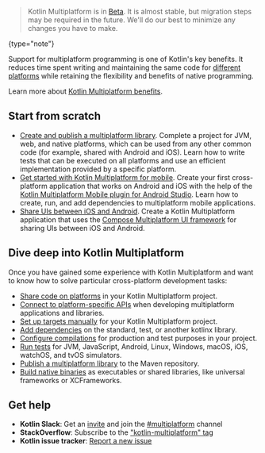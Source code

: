 [//]: # (title: Get started with Kotlin Multiplatform)
[//]: # (description: Learn how to create your first Kotlin cross-platform app or library benefiting from Kotlin Multiplatform.)

> Kotlin Multiplatform is in [Beta](components-stability.md). It is almost stable, but migration steps may be required
> in the future. We'll do our best to minimize any changes you have to make.
>
{type="note"}

Support for multiplatform programming is one of Kotlin's key benefits. It reduces time spent writing and maintaining the 
same code for [different platforms](multiplatform-dsl-reference.md#targets) while retaining the flexibility and benefits of native programming.   

Learn more about [Kotlin Multiplatform benefits](multiplatform.md).

## Start from scratch

* [Create and publish a multiplatform library](multiplatform-library.md). Complete a project for JVM, web,
  and native platforms, which can be used from any other common code (for example, shared with Android and iOS).
  Learn how to write tests that can be executed on all platforms and use an efficient implementation provided by a specific platform.
* [Get started with Kotlin Multiplatform for mobile](multiplatform-mobile-getting-started.md). Create your first cross-platform 
  application that works on Android and iOS with the help of the [Kotlin Multiplatform Mobile plugin for Android Studio](https://plugins.jetbrains.com/plugin/14936-kotlin-multiplatform-mobile).
  Learn how to create, run, and add dependencies to multiplatform mobile applications.
* [Share UIs between iOS and Android](https://github.com/JetBrains/compose-multiplatform-ios-android-template/#readme).
  Create a Kotlin Multiplatform application that uses the [Compose Multiplatform UI framework](https://www.jetbrains.com/lp/compose-multiplatform/)
  for sharing UIs between iOS and Android.

## Dive deep into Kotlin Multiplatform

Once you have gained some experience with Kotlin Multiplatform and want to know how to solve particular cross-platform development tasks:

* [Share code on platforms](multiplatform-share-on-platforms.md) in your Kotlin Multiplatform project.
* [Connect to platform-specific APIs](https://www.jetbrains.com/help/kotlin-multiplatform-dev/multiplatform-connect-to-apis.html) when developing multiplatform applications and libraries.
* [Set up targets manually](multiplatform-set-up-targets.md) for your Kotlin Multiplatform project.
* [Add dependencies](multiplatform-add-dependencies.md) on the standard, test, or another kotlinx library.
* [Configure compilations](multiplatform-configure-compilations.md) for production and test purposes in your project.
* [Run tests](multiplatform-run-tests.md) for JVM, JavaScript, Android, Linux, Windows, macOS, iOS, watchOS, and tvOS simulators.
* [Publish a multiplatform library](multiplatform-publish-lib.md) to the Maven repository.
* [Build native binaries](multiplatform-build-native-binaries.md) as executables or shared libraries, like universal frameworks or XCFrameworks.

## Get help

* **Kotlin Slack**: Get an [invite](https://surveys.jetbrains.com/s3/kotlin-slack-sign-up) and join the [#multiplatform](https://kotlinlang.slack.com/archives/C3PQML5NU) channel
* **StackOverflow**: Subscribe to the ["kotlin-multiplatform" tag](https://stackoverflow.com/questions/tagged/kotlin-multiplatform)
* **Kotlin issue tracker**: [Report a new issue](https://youtrack.jetbrains.com/newIssue?project=KT)